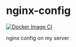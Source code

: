 # nginx-config

[![Docker Image CI](https://github.com/cw1997/nginx-config/actions/workflows/deploy.yml/badge.svg)](https://github.com/cw1997/nginx-config/actions/workflows/deploy.yml)

nginx config on my server
